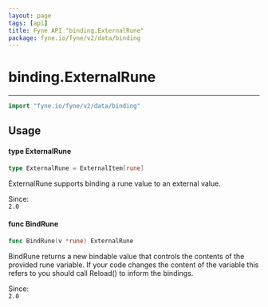 ```yaml
---
layout: page
tags: [api]
title: Fyne API "binding.ExternalRune"
package: fyne.io/fyne/v2/data/binding
---
```


# binding.ExternalRune
---
```go
import "fyne.io/fyne/v2/data/binding"
```

## Usage

#### type ExternalRune

```go
type ExternalRune = ExternalItem[rune]
```

ExternalRune supports binding a rune value to an external value.


<div class="since">Since: <code>
2.0</code></div>

#### func  BindRune

```go
func BindRune(v *rune) ExternalRune
```
BindRune returns a new bindable value that controls the contents of the provided rune variable. If your code changes the content of the variable this refers to you should call Reload() to inform the bindings.


<div class="since">Since: <code>
2.0</code></div>
